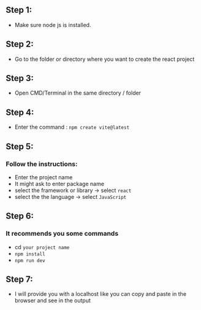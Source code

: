## Step 1:
- Make sure node js is installed.

## Step 2:
- Go to the folder or directory where you want to create the react project

## Step 3: 
- Open CMD/Terminal in the same directory / folder

## Step 4:
- Enter the command :  ```npm create vite@latest```

## Step 5:
### Follow the instructions:
- Enter the project name
- It might ask to enter package name
- select the framework or library -> select ```react```
- select the the language -> select ```JavaScript```


## Step 6:
### It recommends you some commands
- cd ```your project name```
- ```npm install```
- ```npm run dev```

## Step 7:
- I will provide you with a localhost like you can copy and paste in the browser and see in the output